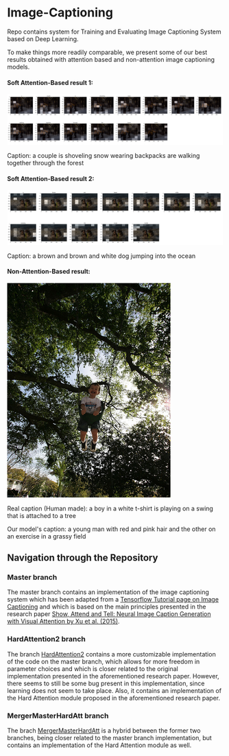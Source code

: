 # Image-Captioning
Repo contains system for Training and Evaluating Image Captioning System based on Deep Learning.

To make things more readily comparable, we present some of our best results obtained with attention based and non-attention image captioning models.

#### Soft Attention-Based result 1:

![](/results/soft_attention_result_1.png)

Caption: <start> a couple is shoveling snow wearing backpacks are walking together through the forest <end>
  
  
#### Soft Attention-Based result 2:

![](/results/soft_attention_result_2.png)

Caption: <start> a brown and brown and white dog jumping into the ocean <end>

#### Non-Attention-Based result: 

![](/results/na_result.jpg)  


Real caption (Human made): <start> a boy in a white t-shirt is playing on a swing that is attached to a tree <end>
  
Our model's caption: <start> a young man with red and pink hair and the other on an exercise in a grassy field <end>

## Navigation through the Repository
### Master branch
The master branch contains an implementation of the image captioning system which has been adapted from a [Tensorflow Tutorial page on Image Captioning](https://www.tensorflow.org/tutorials/text/image_captioning) and which is based on the main principles presented in the research paper [Show, Attend and Tell: Neural Image Caption Generation with Visual Attention by Xu et al. (2015)](https://arxiv.org/abs/1502.03044). 
### HardAttention2 branch
The branch [HardAttention2](https://github.com/Bick95/Image-Captioning/tree/HardAttention2) contains a more customizable implementation of the code on the master branch, which allows for more freedom in parameter choices and which is closer related to the original implementation presented in the aforementioned research paper. However, there seems to still be some bug present in this implementation, since learning does not seem to take place. Also, it contains an implementation of the Hard Attention module proposed in the aforementioned research paper. 
### MergerMasterHardAtt branch
The brach [MergerMasterHardAtt](https://github.com/Bick95/Image-Captioning/branches) is a hybrid between the former two branches, being closer related to the master branch implementation, but contains an implementation of the Hard Attention module as well. 
